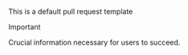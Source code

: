 This is a default pull request template

> [!IMPORTANT]  
> Crucial information necessary for users to succeed.